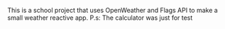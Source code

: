 This is a school project that uses OpenWeather and Flags API to make a small weather reactive app.
P.s: The calculator was just for test
